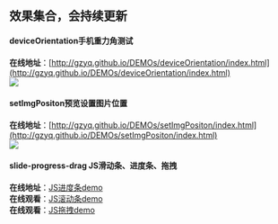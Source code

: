 ## 效果集合，会持续更新 ##
#### deviceOrientation手机重力角测试 ####
**在线地址**：[http://gzyq.github.io/DEMOs/deviceOrientation/index.html](http://gzyq.github.io/DEMOs/deviceOrientation/index.html)<br/>
![](http://i.imgur.com/CNYBAHN.png)
#### setImgPositon预览设置图片位置 ####
**在线地址**：[http://gzyq.github.io/DEMOs/setImgPositon/index.html](http://gzyq.github.io/DEMOs/setImgPositon/index.html)<br/>
![](http://i.imgur.com/r18VC1N.png)
#### slide-progress-drag JS滑动条、进度条、拖拽 ####
**在线地址**：[JS进度条demo](http://gzyq.github.io/DEMOs/slide-progress-drag/progress.html)<br/>
**在线观看**：[JS滚动条demo](http://gzyq.github.io/DEMOs/slide-progress-drag/slide.html)<br/>
**在线观看**：[JS拖拽demo](http://gzyq.github.io/DEMOs/slide-progress-drag/drag.html)
